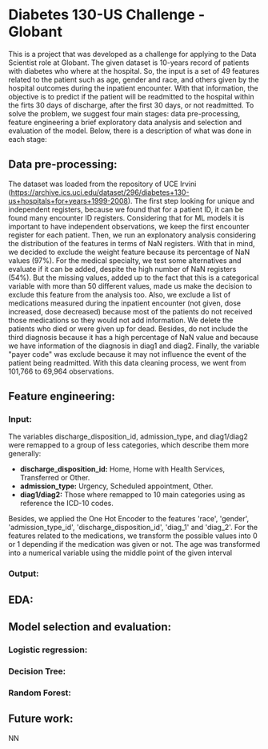 # Diabetes 130-US Challenge - Globant
This is a project that was developed as a challenge for applying to the Data Scientist role at Globant. The given dataset is 10-years record of patients with diabetes who where 
at the hospital. So, the input is a set of 49 features related to the patient such as age, gender and race, and others given by the hospital outcomes during the inpatient encounter. 
With that information, the objective is to predict if the patient will be readmitted to the hospital within the firts 30 days of discharge, after the first 30 days, or not readmitted.
To solve the problem, we suggest four main stages: data pre-processing, feature engineering a brief exploratory data analysis and selection and evaluation of the model. 
Below, there is a description of what was done in each stage:

## Data pre-processing:
The dataset was loaded from the repository of UCE Irvini (https://archive.ics.uci.edu/dataset/296/diabetes+130-us+hospitals+for+years+1999-2008). The first step looking for unique and 
independent registers, because we found that for a patient ID, it can be found many encounter ID registers. Considering that for ML models it is important to have independent observations,
we keep the first encounter register for each patient. Then, we run an explonatory analysis considering the distribution of the features in terms of NaN registers. With that in mind, 
we decided to exclude the weight feature because its percentage of NaN values (97%). For the medical specialty, we test some alternatives and evaluate if it can be added, despite the high 
number of NaN registers (54%). But the missing values, added up to the fact that this is a categorical variable with more than 50 different values, made us make the decision
to exclude this feature from the analysis too. 
Also, we exclude a list of medications measured during the inpatient encounter (not given, dose increased, dose decreased) because most of the patients do not received those medications
so they would not add information. We delete the patients who died or were given up for dead. Besides, do not include the third diagnosis because it has a high percentage of NaN value 
and because we have information of the diagnosis in diag1 and diag2. 
Finally, the variable "payer code" was exclude because it may not influence the event of the patient being readmitted.
With this data cleaning process, we went from 101,766 to 69,964 observations.

## Feature engineering:
### Input:
The variables discharge_disposition_id, admission_type, and diag1/diag2 were remapped to a group of less categories, which describe them more generally:
* __discharge_disposition_id:__ Home, Home with Health Services, Transferred or Other.
* __admission_type:__ Urgency, Scheduled appointment, Other.
* __diag1/diag2:__ Those where remapped to 10 main categories using as reference the ICD-10 codes.

Besides, we applied the One Hot Encoder to the features 'race', 'gender', 'admission_type_id', 'discharge_disposition_id', 'diag_1' and 'diag_2'.
For the features related to the medications, we transform the possible values into 0 or 1 depending if the medication was given or not. The age was transformed into a numerical variable
using the middle point of the given interval
### Output:

## EDA:

## Model selection and evaluation:

### Logistic regression:

### Decision Tree:

### Random Forest:

## Future work:
NN
